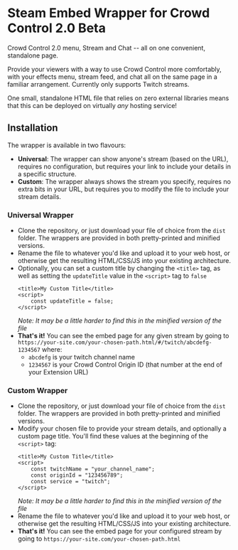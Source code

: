 # Steam Embed Wrapper for Crowd Control 2.0 Beta
Crowd Control 2.0 menu, Stream and Chat -- all on one convenient, standalone page.

Provide your viewers with a way to use Crowd Control more comfortably, with your effects menu, stream feed, and chat all on the same page in a familiar arrangement.  Currently only supports Twitch streams.

One small, standalone HTML file that relies on zero external libraries means that this can be deployed on virtually _any_ hosting service!

## Installation
The wrapper is available in two flavours: 
- **Universal**: The wrapper can show anyone's stream (based on the URL), requires no configuration, but requires your link to include your details in a specific structure.
- **Custom**: The wrapper always shows the stream you specify, requires no extra bits in your URL, but requires you to modify the file to include your stream details.

### Universal Wrapper
- Clone the repository, or just download your file of choice from the `dist` folder.  The wrappers are provided in both pretty-printed and minified versions.
- Rename the file to whatever you'd like and upload it to your web host, or otherwise get the resulting HTML/CSS/JS into your existing architecture.
- Optionally, you can set a custom title by changing the `<title>` tag, as well as setting the `updateTitle` value in the `<script>` tag to `false`
  ```
  <title>My Custom Title</title>
  <script>
      const updateTitle = false;
  </script>
  ```
  _Note: It may be a little harder to find this in the minified version of the file_
- **That's it!**  You can see the embed page for any given stream by going to `https://your-site.com/your-chosen-path.html/#/twitch/abcdefg-1234567` where:
  - `abcdefg` is your twitch channel name 
  - `1234567` is your Crowd Control Origin ID (that number at the end of your Extension URL)
  
### Custom Wrapper
- Clone the repository, or just download your file of choice from the `dist` folder.  The wrappers are provided in both pretty-printed and minified versions.
- Modify your chosen file to provide your stream details, and optionally a custom page title.  You'll find these values at the beginning of the `<script>` tag:
  ```
  <title>My Custom Title</title>
  <script>
      const twitchName = "your_channel_name";
      const originId = "123456789";
      const service = "twitch";
  </script>
  ```
  _Note: It may be a little harder to find this in the minified version of the file_
- Rename the file to whatever you'd like and upload it to your web host, or otherwise get the resulting HTML/CSS/JS into your existing architecture.
- **That's it!**  You can see the embed page for your configured stream by going to `https://your-site.com/your-chosen-path.html`
